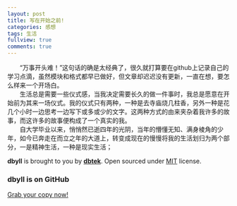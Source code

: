 ```yaml
---
layout: post
title: 写在开始之前!
categories: 感想
tags: 生活
fullview: true
comments: true
---
```


&ensp;&ensp;&ensp;&ensp;“万事开头难！”这句话的确是太经典了，很久就打算要在github上记录自己的学习点滴，虽然模块和格式都早已做好，但文章却迟迟没有更新，一直在想，要怎么样来一个开场白。  
&ensp;&ensp;&ensp;&ensp;生活总是需要一些仪式感，当我决定需要长久的做一件事时，我总是愿意在开始前为其来一场仪式。我的仪式只有两种，一种是去寺庙烧几柱香，另外一种是花几个小时一边思考一边写下或多或少的文字。这两种方式的由来夹杂着我许多的故事，而这许多的故事便构成了一个真实的我。  
&ensp;&ensp;&ensp;&ensp;自大学毕业以来，悄悄然已逝四年的光阴，当年的懵懂无知、满身棱角的少年，如今已奔走在而立之年的大道上，转变成现在的慢慢将我的生活划归为两个部分，一是精神生活，一种是现实生活；
	
	

**dbyll** is brought to you by **[dbtek](http://ismaildemirbilek.com)**. Open sourced under [MIT](http://opensource.org/licenses/MIT) license.

### dbyll is on GitHub

<a class="btn btn-default" href="https://github.com/dbtek/dbyll">Grab your copy now!</a>
